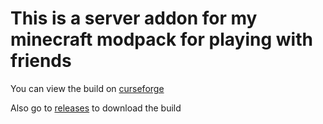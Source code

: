 # This is a server addon for my minecraft modpack for playing with friends

You can view the build on [curseforge](https://www.curseforge.com/minecraft/modpacks/fantasy-with-ice-an-fire "curseforge")

Also go to [releases](https://github.com/Sivel0302/modpack_mc-server_fantasy-with-ice-and-fire/releases "releases") to download the build